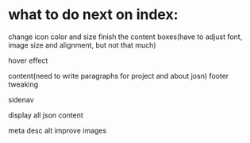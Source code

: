 # what to do next on index:

change icon color and size
finish the content boxes(have to adjust font, image size and alignment, but not that much)

hover effect

content(need to write paragraphs for project and about josn)
footer tweaking

sidenav

display all json content

meta desc
alt
improve images
